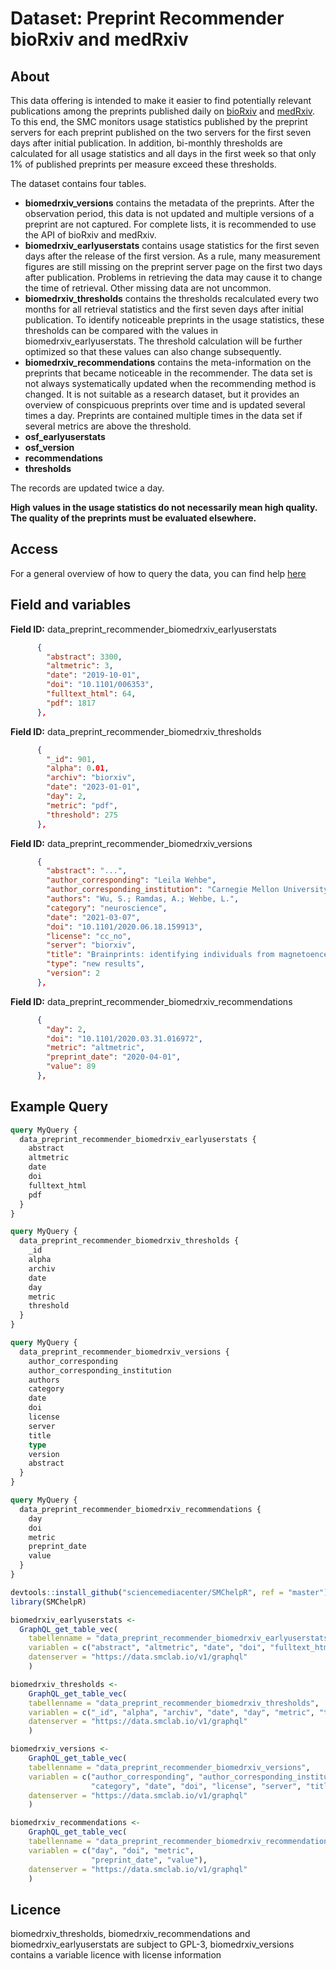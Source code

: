 # Dataset: Preprint Recommender bioRxiv and medRxiv


## About <a name = "about"></a>

This data offering is intended to make it easier to find potentially relevant publications among the preprints published daily on [bioRxiv](https://www.biorxiv.org/) and [medRxiv](https://www.medrxiv.org/). To this end, the SMC monitors usage statistics published by the preprint servers for each preprint published on the two servers for the first seven days after initial publication. In addition, bi-monthly thresholds are calculated for all usage statistics and all days in the first week so that only 1% of published preprints per measure exceed these thresholds.

The dataset contains four tables. 

* **biomedrxiv_versions** contains the metadata of the preprints. After the observation period, this data is not updated and multiple versions of a preprint are not captured. For complete lists, it is recommended to use the API of bioRxiv and medRxiv.
* **biomedrxiv_earlyuserstats** contains usage statistics for the first seven days after the release of the first version. As a rule, many measurement figures are still missing on the preprint server page on the first two days after publication. Problems in retrieving the data may cause it to change the time of retrieval. Other missing data are not uncommon.
* **biomedrxiv_thresholds** contains the thresholds recalculated every two months for all retrieval statistics and the first seven days after initial publication. To identify noticeable preprints in the usage statistics, these thresholds can be compared with the values in biomedrxiv_earlyuserstats. The threshold calculation will be further optimized so that these values can also change subsequently.
* **biomedrxiv_recommendations** contains the meta-information on the preprints that became noticeable in the recommender. The data set is not always systematically updated when the recommending method is changed. It is not suitable as a research dataset, but it provides an overview of conspicuous preprints over time and is updated several times a day. Preprints are contained multiple times in the data set if several metrics are above the threshold.
* **osf_earlyuserstats**
* **osf_version**
* **recommendations**
* **thresholds**

The records are updated twice a day.

**High values in the usage statistics do not necessarily mean high quality. The quality of the preprints must be evaluated elsewhere.**



## Access <a name = "access"></a>

For a general overview of how to query the data, you can find help [here](../README.md)

## Field and variables

**Field ID:** data_preprint_recommender_biomedrxiv_earlyuserstats

```JSON
      {
        "abstract": 3300,
        "altmetric": 3,
        "date": "2019-10-01",
        "doi": "10.1101/006353",
        "fulltext_html": 64,
        "pdf": 1817
      },
```


**Field ID:** data_preprint_recommender_biomedrxiv_thresholds

```JSON
      {
        "_id": 901,
        "alpha": 0.01,
        "archiv": "biorxiv",
        "date": "2023-01-01",
        "day": 2,
        "metric": "pdf",
        "threshold": 275
      },
```

**Field ID:** data_preprint_recommender_biomedrxiv_versions

```JSON
      {
        "abstract": "...",
        "author_corresponding": "Leila Wehbe",
        "author_corresponding_institution": "Carnegie Mellon University",
        "authors": "Wu, S.; Ramdas, A.; Wehbe, L.",
        "category": "neuroscience",
        "date": "2021-03-07",
        "doi": "10.1101/2020.06.18.159913",
        "license": "cc_no",
        "server": "biorxiv",
        "title": "Brainprints: identifying individuals from magnetoencephalograms",
        "type": "new results",
        "version": 2
      },
```

**Field ID:** data_preprint_recommender_biomedrxiv_recommendations

```JSON
      {
        "day": 2,
        "doi": "10.1101/2020.03.31.016972",
        "metric": "altmetric",
        "preprint_date": "2020-04-01",
        "value": 89
      },
```

## Example Query

```GraphQL
query MyQuery {
  data_preprint_recommender_biomedrxiv_earlyuserstats {
    abstract
    altmetric
    date
    doi
    fulltext_html
    pdf
  }
}
```

```GraphQL
query MyQuery {
  data_preprint_recommender_biomedrxiv_thresholds {
    _id
    alpha
    archiv
    date
    day
    metric
    threshold
  }
}
```

```GraphQL
query MyQuery {
  data_preprint_recommender_biomedrxiv_versions {
    author_corresponding
    author_corresponding_institution
    authors
    category
    date
    doi
    license
    server
    title
    type
    version
    abstract
  }
}
```

```GraphQL
query MyQuery {
  data_preprint_recommender_biomedrxiv_recommendations {
    day
    doi
    metric
    preprint_date
    value
  }
}
```

```R
devtools::install_github("sciencemediacenter/SMChelpR", ref = "master")
library(SMChelpR)

biomedrxiv_earlyuserstats <-
  GraphQL_get_table_vec(
    tabellenname = "data_preprint_recommender_biomedrxiv_earlyuserstats",
    variablen = c("abstract", "altmetric", "date", "doi", "fulltext_html", "pdf"), 
    datenserver = "https://data.smclab.io/v1/graphql"
    )

biomedrxiv_thresholds <-
    GraphQL_get_table_vec(
    tabellenname = "data_preprint_recommender_biomedrxiv_thresholds",
    variablen = c("_id", "alpha", "archiv", "date", "day", "metric", "threshold"), 
    datenserver = "https://data.smclab.io/v1/graphql"
    )

biomedrxiv_versions <-
    GraphQL_get_table_vec(
    tabellenname = "data_preprint_recommender_biomedrxiv_versions", 
    variablen = c("author_corresponding", "author_corresponding_institution", "authors", 
                  "category", "date", "doi", "license", "server", "title", "type", "version", "abstract"), 
    datenserver = "https://data.smclab.io/v1/graphql"
    )

biomedrxiv_recommendations <-
    GraphQL_get_table_vec(
    tabellenname = "data_preprint_recommender_biomedrxiv_recommendations", 
    variablen = c("day", "doi", "metric", 
                  "preprint_date", "value"), 
    datenserver = "https://data.smclab.io/v1/graphql"
    )

```

## Licence


biomedrxiv_thresholds, biomedrxiv_recommendations and biomedrxiv_earlyuserstats are subject to GPL-3, biomedrxiv_versions contains a variable licence with license information

